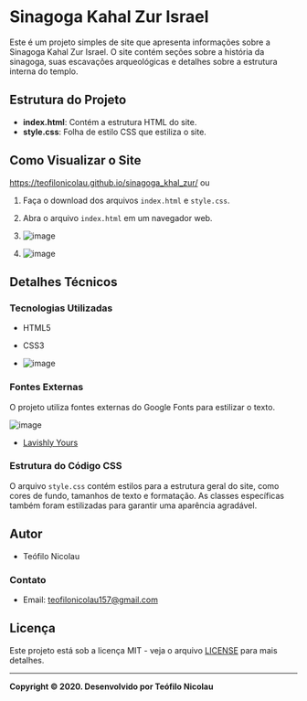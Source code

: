 # Sinagoga Kahal Zur Israel

Este é um projeto simples de site que apresenta informações sobre a Sinagoga Kahal Zur Israel. 
O site contém seções sobre a história da sinagoga, suas escavações arqueológicas e detalhes sobre a estrutura interna do templo.

## Estrutura do Projeto

- **index.html**: Contém a estrutura HTML do site.
- **style.css**: Folha de estilo CSS que estiliza o site.

## Como Visualizar o Site
https://teofilonicolau.github.io/sinagoga_khal_zur/
             ou

1. Faça o download dos arquivos `index.html` e `style.css`.
2. Abra o arquivo `index.html` em um navegador web.

3. ![image](https://github.com/teofilonicolau/sinagoga_khal_zur/assets/97030160/1cada0ff-812f-4e0f-8cb7-b0185eaee519)

4. ![image](https://github.com/teofilonicolau/sinagoga_khal_zur/assets/97030160/258b3df4-3dc7-4f9a-ac72-410eafa1bc04)



## Detalhes Técnicos

### Tecnologias Utilizadas

- HTML5
- CSS3

- ![image](https://github.com/teofilonicolau/sinagoga_khal_zur/assets/97030160/eaa1a17a-93ad-450b-a86c-e0a4521a89aa)


### Fontes Externas

O projeto utiliza fontes externas do Google Fonts para estilizar o texto.

![image](https://github.com/teofilonicolau/sinagoga_khal_zur/assets/97030160/d14e1743-9339-4ffe-8725-1b728db8d132)


- [Lavishly Yours](https://fonts.googleapis.com/css2?family=Lavishly+Yours&family=Open+Sans:ital,wght@0,400;0,500;0,700;0,800;1,300;1,400;1,600;1,700&family=Pacifico&family=Rancho&family=Reenie+Beanie&family=Rock+Salt&family=Space+Mono:ital,wght@0,400;0,700;1,700&display=swap)

### Estrutura do Código CSS

O arquivo `style.css` contém estilos para a estrutura geral do site, como cores de fundo, 
tamanhos de texto e formatação. As classes específicas também foram estilizadas para garantir uma aparência agradável.

## Autor

- Teófilo Nicolau

### Contato

- Email: teofilonicolau157@gmail.com


## Licença

Este projeto está sob a licença MIT - veja o arquivo [LICENSE](LICENSE) para mais detalhes.

---

**Copyright © 2020. Desenvolvido por Teófilo Nicolau**
